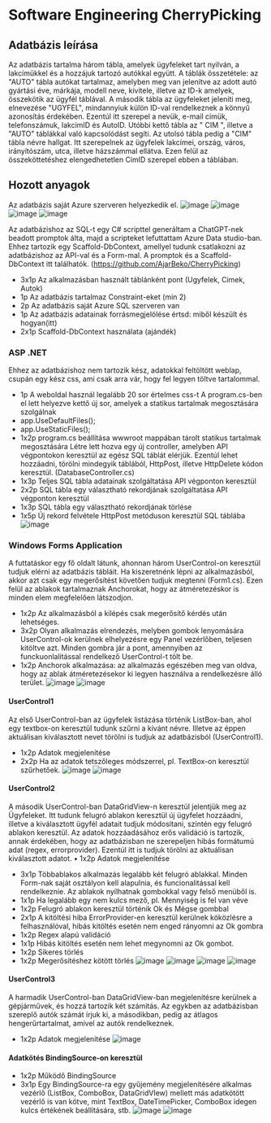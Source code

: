 # Software Engineering CherryPicking
##  Adatbázis leírása
Az adatbázis tartalma három tábla, amelyek ügyfeleket tart nyilván, a lakcímükkel és a hozzájuk tartozó autókkal együtt. A táblák összetétele: az "AUTO" tábla autókat tartalmaz, amelyben meg van jelenítve az adott autó gyártási éve, márkája, modell neve, kivitele, illetve az ID-k amelyek, összekötik az ügyfél táblával. A második tábla az ügyfeleket jeleníti meg, elnevezése "UGYFEL", mindannyiuk külön ID-val rendelkeznek a könnyű azonosítás érdekében. Ezentúl itt szerepel a nevük, e-mail címük, telefonszámuk, lakcimID és AutoID. Utóbbi kettő tábla az " CIM ", illetve a "AUTO" táblákkal való kapcsolódást segíti. Az utolsó tábla pedig a "CIM" tábla névre hallgat. Itt szerepelnek az ügyfelek lakcímei, ország, város, irányítószám, utca, illetve házszámmal ellátva. Ezen felül az összeköttetéshez elengedhetetlen CimID szerepel ebben a táblában.
## Hozott anyagok
Az adatbázis saját Azure szerveren helyezkedik el.
![image](https://github.com/user-attachments/assets/59446f64-4797-4abd-9373-0e31439764f9)
![image](https://github.com/user-attachments/assets/fff78150-de60-4048-b3ce-22ecda9158e4)
![image](https://github.com/user-attachments/assets/2e16c2c9-a021-4028-b5c6-881410a546bd)
![image](https://github.com/user-attachments/assets/2d80c584-14da-4152-a5ca-ef13643cb873)

Az adatbázishoz az SQL-t egy C# scripttel generáltam a ChatGPT-nek beadott promptok álta, majd a scripteket lefuttattam Azure Data studio-ban. Ehhez tartozik egy Scaffold-DbContext, amellyel tudunk csatlakozni az adatbázishoz az API-val és a Form-mal. A promptok és a Scaffold-DbContext itt találhatók. (https://github.com/AjarBeko/CherryPicking)
-	3x1p Az alkalmazásban használt táblánként pont (Ugyfelek, Cimek, Autok)
-	1p Az adatbázis tartalmaz Constraint-eket (min 2)
-	2p Az adatbázis saját Azure SQL szerveren van
-	1p Az adatbázis adatainak forrásmegjelölése értsd: miből készült és hogyan(itt)
-	2x1p Scaffold-DbContext használata (ajándék)
### ASP .NET
Ehhez az adatbázishoz nem tartozik kész, adatokkal feltöltött weblap, csupán egy kész css, ami csak arra vár, hogy fel legyen töltve tartalommal.
- 1p A weboldal használ legalább 20 sor értelmes css-t
A program.cs-ben el lett helyezve kettő új sor, amelyek a statikus tartalmak megosztására szolgálnak
-	app.UseDefaultFiles();
-	app.UseStaticFiles();
-	1x2p program.cs beállítása wwwroot mappában tárolt statikus tartalmak megosztására
Létre lett hozva egy új controller, amelyben API végpontokon keresztül az egész SQL táblát elérjük. Ezentúl lehet hozzáadni, törölni mindegyik táblából, HttpPost, illetve HttpDelete kódon keresztül. (DatabaseController.cs)
-	1x3p Teljes SQL tábla adatainak szolgáltatása API végponton keresztül
-	2x2p SQL tábla egy választható rekordjának szolgáltatása API végponton keresztül
-	1x3p SQL tábla egy választható rekordjának törlése
-	1x5p Új rekord felvétele HttpPost metóduson keresztül SQL táblába
![image](https://github.com/user-attachments/assets/d3e55c6e-c7d4-4e1a-9fe1-8329ca39cc5a)
### Windows Forms Application
A futtatáskor egy fő oldalt látunk, ahonnan három UserControl-on keresztül tudjuk elérni az adatbázis tábláit. Ha kiszeretnénk lépni az alkalmazásból, akkor azt csak egy megerősítést követően tudjuk megtenni (Form1.cs). Ezen felül az ablakok tartalmaznak Anchorokat, hogy az átméretezéskor is minden elem megfelelően látszodjon.
-	1x2p Az alkalmazásból a kilépés csak megerősítő kérdés után lehetséges.
-	3x2p Olyan alkalmazás elrendezés, melyben gombok lenyomására UserControl-ok kerülnek elhelyezésre egy Panel vezérlőben, teljesen kitöltve azt. Minden gombra jár a pont, amennyiben az funckuonlalitással rendelkező UserControl-t tölt be.
-	1x2p Anchorok alkalmazása: az alkalmazás egészében meg van oldva, hogy az ablak átméretezésekor ki legyen használva a rendelkezésre álló terület. 
![image](https://github.com/user-attachments/assets/5ee10dfb-c695-4c5a-ad0e-5e502acb89a4)
![image](https://github.com/user-attachments/assets/d1461026-c807-4646-804e-9324a0351db3)
#### UserControl1
Az első UserControl-ban az ügyfelek listázása történik ListBox-ban, ahol egy textbox-on keresztül tudunk szűrni a kívánt névre. Illetve az éppen aktuálisan kiválasztott nevet törölni is tudjuk az adatbázisból (UserControl1).
-	1x2p Adatok megjelenítése
-	2x2p Ha az adatok tetszőleges módszerrel, pl. TextBox-on keresztül szűrhetőek.
![image](https://github.com/user-attachments/assets/52cd141a-8ec3-41df-9fc4-14eee3d939a5)
![image](https://github.com/user-attachments/assets/8ee35484-7b48-4265-9574-56bbdc8fed0b)
#### UserControl2
A második UserControl-ban DataGridView-n keresztül jelentjük meg az Ügyfeleket. Itt tudunk felugró ablakon keresztül új ügyfelet hozzáadni, illetve a kiválasztott ügyfél adatait tudjuk módosítani, szintén egy felugró ablakon keresztül. Az adatok hozzáadásához erős validáció is tartozik, annak érdekében, hogy az adatbázisban ne szerepeljen hibás formátumú adat (regex, errorprovider). Ezentúl itt is tudjuk törölni az aktuálisan kiválasztott adatot.
•	1x2p Adatok megjelenítése
-	3x1p Többablakos alkalmazás legalább két felugró ablakkal. Minden Form-nak saját osztályon kell alapulnia, és funcionalitással kell rendelkeznie. Az ablakok nyílhatnak gombokkal vagy felső menüből is.
-	1x1p Ha legalább egy nem kulcs mező, pl. Mennyiség is fel van véve
-	1x2p Felugró ablakon keresztül történik Ok és Mégse gombbal
-	2x1p A kitöltési hiba ErrorProvider-en keresztül kerülnek köközlésre a felhasználóval, hibás kitöltés esetén nem enged rányomni az Ok gombra
-	1x2p Regex alapú validáció
-	1x1p Hibás kitöltés esetén nem lehet megynomni az Ok gombot.
-	1x2p Sikeres törlés
-	1x2p Megerősítéshez kötött törlés
![image](https://github.com/user-attachments/assets/5cfe9f8b-d0cc-42cb-b22f-8020f400cbd3)
![image](https://github.com/user-attachments/assets/3c9bea10-b2e3-46ca-bb47-6b77dd284922)
![image](https://github.com/user-attachments/assets/24c7a5a6-f79d-4872-9942-0a0e596250ac)
![image](https://github.com/user-attachments/assets/ed6aa892-8efe-46ba-ad04-f0118204d26a)
#### UserControl3
A harmadik UserControl-ban DataGridView-ban megjelenítésre kerülnek a gépjárművek, és hozzá tartozik két számítás. Az egykben az adatbázisban szereplő autók számát írjuk ki, a másodikban, pedig az átlagos hengerűrtartalmat, amivel az autók rendelkeznek.
-	1x2p Adatok megjelenítése
![image](https://github.com/user-attachments/assets/4e0a6365-0d88-4a3f-a04b-c3e00285afa5)
#### Adatkötés BindingSource-on keresztül
-	1x2p Működő BindingSource
-	3x1p Egy BindingSource-ra egy gyűjemény megjelenítésére alkalmas vezérlő (ListBox, ComboBox, DataGridVIew) mellett más adatkötött vezérlő is van kötve, mint TextBox, DateTimePicker, ComboBox idegen kulcs értékének beállítására, stb.
![image](https://github.com/user-attachments/assets/28fa8b86-d2bc-414e-aa7a-fe436f0fe25b)
![image](https://github.com/user-attachments/assets/c7db2047-87a4-4d5c-aa62-57a2db49d07a)


